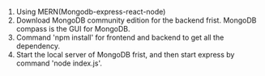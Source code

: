 1. Using MERN(Mongodb-express-react-node) 
2. Download MongoDB community edition for the backend frist. MongoDB compass is the GUI for MongoDB.
3. Command 'npm install' for frontend and backend to get all the dependency.
4. Start the local server of MongoDB frist, and then start express by command 'node index.js'.
